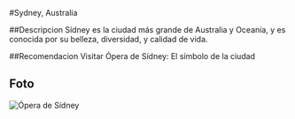 #Sydney, Australia

##Descripcion
Sídney es la ciudad más grande de Australia y Oceanía, y es conocida por su belleza, diversidad, y calidad de vida. 

##Recomendacion
Visitar Ópera de Sídney: El símbolo de la ciudad

## Foto
![Ópera de Sídney](https://btimvre9iciokeirssoi)
